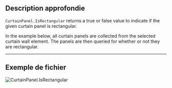 ## Description approfondie
`CurtainPanel.IsRectangular` returns a true or false value to indicate if the given curtain panel is rectangular.

In the example below, all curtain panels are collected from the selected curtain wall element. The panels are then queried for whether or not they are rectangular.
___
## Exemple de fichier

![CurtainPanel.IsRectangular](./Revit.Elements.CurtainPanel.IsRectangular_img.jpg)
